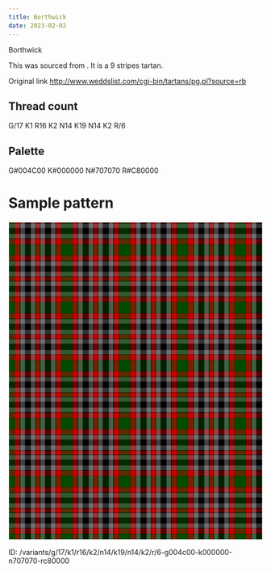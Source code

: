 ```yaml
---
title: Borthwick
date: 2023-02-02
---
```

Borthwick

This was sourced from <no value>.  It is a 9 stripes tartan.

Original link http://www.weddslist.com/cgi-bin/tartans/pg.pl?source=rb

## Thread count
G/17 K1 R16 K2 N14 K19 N14 K2 R/6

## Palette
G#004C00 K#000000 N#707070 R#C80000

# Sample pattern

![Tartan detail](tartan.png "G/17 K1 R16 K2 N14 K19 N14 K2 R/6 tartan")

ID: /variants/g/17/k1/r16/k2/n14/k19/n14/k2/r/6-g004c00-k000000-n707070-rc80000